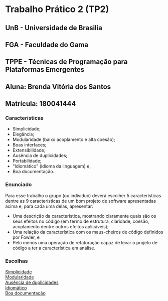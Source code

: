 # Trabalho Prático 2 (TP2)

## UnB - Universidade de Brasilia 
## FGA - Faculdade do Gama
## TPPE - Técnicas de Programação para Plataformas Emergentes
## Aluna: Brenda Vitória dos Santos
## Matrícula: 180041444

### Características

* Simplicidade;
* Elegância;
* Modularidade (baixo acoplamento e alta coesão);
* Boas interfaces; 
* Extensibilidade;
* Ausência de duplicidades; 
* Portabilidade;
* "Idiomático" (idioma da linguagem) e,
* Boa documentação. 

### Enunciado

Para esse trabalho o grupo (ou indivíduo) deverá escolher 5 características dentre as 9
características de um bom projeto de software apresentadas acima e, para cada
uma delas, apresentar:
* Uma descrição da característica, mostrando claramente quais são os seus
    efeitos no código (em termo de estrutura, claridade, coesão, acoplamento
    dentre outros efeitos aplicáveis);
* Uma relação da característica com os maus-cheiros de código definidos por
    Fowler, e
* Pelo menos uma operação de refatoração capaz de levar o projeto de código a
    ter a característica em análise. 

### Escolhas

[Simplicidade](caracteristicas/simplicidade.md)   
[Modularidade](caracteristicas/modularidade.md)    
[Ausência de duplicidades](caracteristicas/ausencia_duplicidade.md)    
[Idiomático](caracteristicas/idiomatico.md)    
[Boa documentação](caracteristicas/boa_documentacao.md)   


